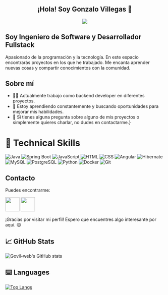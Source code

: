 <h2 align="center">¡Hola! Soy Gonzalo Villegas 👋</h2>
<a><p align="center"><img src="https://github.com/user-attachments/assets/1d8b78cd-d5af-4b8e-8b6f-ac2303e3d35f"/></a></p>
<h2>Soy Ingeniero de Software y Desarrollador Fullstack </h2>


Apasionado de la programación y la tecnología. En este espacio encontrarás  proyectos en los que he trabajado. Me encanta aprender nuevas cosas y compartir conocimientos con la comunidad.

## Sobre mí

- 👨‍💻 Actualmente trabajo como backend developer en diferentes proyectos.
- 🌱 Estoy aprendiendo constantemente y buscando oportunidades para mejorar mis habilidades.
- 💬 Si tienes alguna pregunta sobre alguno de mis proyectos o simplemente quieres charlar, no dudes en contactarme.}

# 💼 Technical Skills   
![Java](https://img.shields.io/badge/java-%23ED8B00.svg?style=for-the-badge&logo=java&logoColor=white)
![Spring Boot](https://img.shields.io/badge/spring%20boot-%236DB33F.svg?style=for-the-badge&logo=springboot&logoColor=white)
![JavaScript](https://img.shields.io/badge/javascript-%23F7DF1C.svg?style=for-the-badge&logo=javascript&logoColor=black)
![HTML](https://img.shields.io/badge/html-%23E34F26.svg?style=for-the-badge&logo=html5&logoColor=white)
![CSS](https://img.shields.io/badge/css-%231572B6.svg?style=for-the-badge&logo=css3&logoColor=white)
![Angular](https://img.shields.io/badge/angular-%23DD0031.svg?style=for-the-badge&logo=angular&logoColor=white)
![Hibernate](https://img.shields.io/badge/hibernate-%23DD5200.svg?style=for-the-badge&logo=hibernate&logoColor=white)
![MySQL](https://img.shields.io/badge/mysql-%234479A1.svg?style=for-the-badge&logo=mysql&logoColor=white)
![PostgreSQL](https://img.shields.io/badge/postgresql-%23316192.svg?style=for-the-badge&logo=postgresql&logoColor=white)
![Python](https://img.shields.io/badge/python-3670A0?style=for-the-badge&logo=python&logoColor=ffdd54)
![Docker](https://img.shields.io/badge/docker-%230db7ed.svg?style=for-the-badge&logo=docker&logoColor=white)
![Git](https://img.shields.io/badge/git-%23F05033.svg?style=for-the-badge&logo=git&logoColor=white)

## Contacto

Puedes encontrarme:

<p align="left" >
      <a href="mailto:govil.web@gmail.com?Subject=I%20want%20propose%20you%20something" target="_blank" rel="noreferrer"><img src="https://user-images.githubusercontent.com/48330849/172060688-5e1bf6ca-7bb9-43a2-b202-001170434946.png"  width="45"></a>
        <a href="https://www.linkedin.com/in/govil-web/" target="_blank" rel="noreferrer"><img src="https://user-images.githubusercontent.com/48330849/172059761-c87c0437-c1b5-4e33-8d3e-e00adf4afc57.png"  width="45"></a>
</p>

¡Gracias por visitar mi perfil! Espero que encuentres algo interesante por aquí. 😊
## 📈 GitHub Stats
![Govil-web's GitHub stats](https://github-readme-stats.vercel.app/api?username=Govil-web&show_icons=true&theme=tokyonight&count_private=true&include_all_commits=true)
## ⌨️ Languages 
[![Top Langs](https://github-readme-stats.vercel.app/api/top-langs/?username=Govil-web&layout=compact&theme=tokyonight)](https://github.com/Govil-web/github-readme-stats)

<!--
**Govil-web/Govil-web** is a ✨ _special_ ✨ repository because its `README.md` (this file) appears on your GitHub profile.

Here are some ideas to get you started:

- 🔭 I’m currently working on ...
- 🌱 I’m currently learning ...
- 👯 I’m looking to collaborate on ...
- 🤔 I’m looking for help with ...
- 💬 Ask me about ...
- 📫 How to reach me: ...
- 😄 Pronouns: ...
- ⚡ Fun fact: ...
-->
